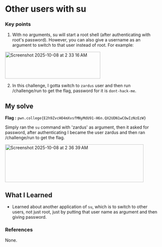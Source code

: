 # Other users with su
### Key points
1. With no arguments, su will start a root shell (after authenticating with root's password). However, you can also give a username as an argument to switch to that user instead of root. For example:

<img width="313" height="88" alt="Screenshot 2025-10-08 at 2 33 16 AM" src="https://github.com/user-attachments/assets/0287a308-d357-4707-a828-b28c1bce4141" />

2. In this challenge, I gotta switch to `zardus` user and then run /challenge/run to get the flag, password for it is `dont-hack-me`.

## My solve
**Flag :** `pwn.college{E2h9ZvcHO4mXvsfMNyMdU91-H6n.QX2UDN1wCOwIzNzEzW}`

Simply ran the `su` command with 'zardus' as argument, then it asked for password, after authenticating I became the user zardus and then ran /challenge/run to get the flag.

<img width="455" height="124" alt="Screenshot 2025-10-08 at 2 36 39 AM" src="https://github.com/user-attachments/assets/0f26c4b9-8c86-4a32-8bad-b738181f4e6a" />

## What I Learned
- Learned about another application of `su`, which is to switch to other users, not just root, just by putting that user name as argument and then giving password.

### References
None.
 



